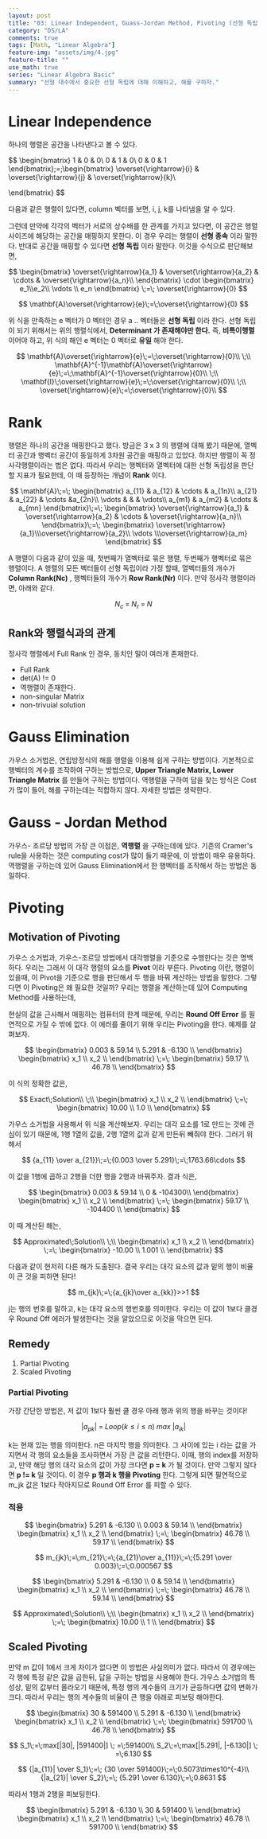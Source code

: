 ```yaml
---
layout: post
title: "03: Linear Independent, Guass-Jordan Method, Pivoting (선형 독립, 가우스-조르당 방법, 피보팅)"
category: "DS/LA"
comments: true
tags: [Math, "Linear Algebra"]
feature-img: "assets/img/4.jpg"
feature-title: ""
use_math: true
series: "Linear Algebra Basic"
summary: "선형 대수에서 중요한 선형 독립에 대해 이해하고, 해를 구하자."
---
```


# Linear Independence

하나의 행렬은 공간을 나타낸다고 볼 수 있다.

$$
\begin{bmatrix}
1 & 0 & 0\\
0 & 1 & 0\\
0 & 0 & 1
\end{bmatrix}\;=\;\begin{bmatrix}
\overset{\rightarrow}{i} & \overset{\rightarrow}{j} & \overset{\rightarrow}{k}\\

\end{bmatrix}
$$

다음과 같은 행렬이 있다면, column 벡터를 보면, i, j, k를 나타냄을 알 수 있다.

그런데 만약에 각각의 벡터가 서로의 상수배를 한 관계를 가지고 있다면, 이 공간은 행렬 사이즈에 해당하는 공간을 매핑하지 못한다. 이 경우 우리는 행렬이 **선형 종속** 이라 말한다. 반대로 공간을 매핑할 수 있다면 **선형 독립** 이라 말한다. 이것을 수식으로 판단해보면,

$$
\begin{bmatrix}
\overset{\rightarrow}{a_1} & \overset{\rightarrow}{a_2} & \cdots & \overset{\rightarrow}{a_n}\\
\end{bmatrix} \cdot
\begin{bmatrix}
e_1\\e_2\\ \vdots \\ e_n
\end{bmatrix}
\;=\;
\overset{\rightarrow}{0}
$$

$$
\mathbf{A}\overset{\rightarrow}{e}\;=\;\overset{\rightarrow}{0}
$$

위 식을 만족하는 e 벡터가 0 벡터인 경우 a .. 벡터들은 **선형 독립** 이라 한다. 선형 독립이 되기 위해서는 위의 행렬식에서, **Determinant 가 존재해야만 한다.** 즉, **비특이행렬** 이어야 하고, 위 식의 해인 e 벡터는 0 벡터로 **유일** 해야 한다.

$$
\mathbf{A}\overset{\rightarrow}{e}\;=\;\overset{\rightarrow}{0}\\
\;\\
\mathbf{A}^{-1}\mathbf{A}\overset{\rightarrow}{e}\;=\;\mathbf{A}^{-1}\overset{\rightarrow}{0}\\
\;\\
\mathbf{I}\;\overset{\rightarrow}{e}\;=\;\overset{\rightarrow}{0}\\
\;\\
\overset{\rightarrow}{e}\;=\;\overset{\rightarrow}{0}\\
$$

# Rank

행렬은 하나의 공간을 매핑한다고 했다. 방금은 3 x 3 의 행렬에 대해 봤기 때문에, 열벡터 공간과 행벡터 공간이 동일하게 3차원 공간을 매핑하고 있었다. 하지만 행렬이 꼭 정사각행렬이라는 법은 없다. 따라서 우리는 행벡터와 열벡터에 대한 선형 독립성을 판단할 지표가 필요한데, 이 때 등장하는 개념이 **Rank** 이다.

$$
\mathbf{A}\;=\;
\begin{bmatrix}
a_{11} & a_{12} & \cdots & a_{1n}\\
a_{21} & a_{22} & \cdots &a_{2n}\\
\vdots & & & \vdots\\
a_{m1} & a_{m2} & \cdots & a_{mn}
\end{bmatrix}\;=\;
\begin{bmatrix}
\overset{\rightarrow}{a_1} & \overset{\rightarrow}{a_2} & \cdots & \overset{\rightarrow}{a_n}\\
\end{bmatrix}\;=\;
\begin{bmatrix}
\overset{\rightarrow}{a_1}\\\overset{\rightarrow}{a_2}\\ \vdots \\\overset{\rightarrow}{a_m}
\end{bmatrix}
$$

A 행렬이 다음과 같이 있을 때, 첫번째가 열벡터로 묶은 행렬, 두번째가 행벡터로 묶은 행렬이다. A 행렬의 모든 벡터들이 선형 독립이라 가정 할때, 열벡터들의 개수가 **Column Rank(Nc)** , 행벡터들의 개수가 **Row Rank(Nr)** 이다. 만약 정사각 행렬이라면, 아래와 같다.

$$
N_c\;=\;N_r\;=\;N
$$

## Rank와 행렬식과의 관계

정사각 행렬에서 Full Rank 인 경우, 동치인 말이 여러개 존재한다.

- Full Rank
- det(A) != 0
- 역행렬이 존재한다.
- non-singular Matrix
- non-trivuial solution

# Gauss Elimination

가우스 소거법은, 연립방정식의 해를 행렬을 이용해 쉽게 구하는 방법이다. 기본적으로 행벡터의 계수를 조작하여 구하는 방법으로, **Upper Triangle Matrix, Lower Triangle Matrix** 를 만들어 구하는 방법이다. 역행렬을 구하여 답을 찾는 방식은 Cost가 많이 들어, 해를 구하는데는 적합하지 않다. 자세한 방법은 생략한다.

# Gauss - Jordan Method

가우스- 조르당 방법의 가장 큰 이점은, **역행렬** 을 구하는데에 있다. 기존의 Cramer's rule을 사용하는 것은 computing cost가 많이 들기 때문에, 이 방법이 매우 유용하다. 역행렬을 구하는데 있어 Gauss Elimination에서 한 행벡터를 조작해서 하는 방법은 동일하다.

# Pivoting

## Motivation of Pivoting

가우스 소거법과, 가우스-조르당 방법에서 대각행렬을 기준으로 수행한다는 것은 명백하다. 우리는 그래서 이 대각 행렬의 요소를 **Pivot** 이라 부른다. Pivoting 이란, 행렬이 있을때, 이 Pivot을 기준으로 행을 판단해서 두 행을 바꿔 계산하는 방법을 말한다. 그렇다면 이 Pivoting은 왜 필요한 것일까? 우리는 행렬을 계산하는데 있어 Computing Method를 사용하는데,

현실의 값을 근사해서 매핑하는 컴퓨터의 한계 때문에, 우리는 **Round Off Error** 를 필연적으로 가질 수 밖에 없다. 이 에러를 줄이기 위해 우리는 Pivoting을 한다. 예제를 살펴보자.

$$
\begin{bmatrix}
0.003 & 59.14 \\
5.291 & -6.130 \\
\end{bmatrix}
\begin{bmatrix}
x_1 \\
x_2 \\
\end{bmatrix}
\;=\;
\begin{bmatrix}
59.17 \\
46.78 \\
\end{bmatrix}
$$

이 식의 정확한 값은,

$$
Exact\;Solution\\
\;\\
\begin{bmatrix}
x_1 \\
x_2 \\
\end{bmatrix}
\;=\;
\begin{bmatrix}
10.00 \\
1.0 \\
\end{bmatrix}
$$

가우스 소거법을 사용해서 위 식을 계산해보자. 우리는 대각 요소를 1로 만드는 것에 관심이 있기 때문에, 1행 1열의 값을, 2행 1열의 값과 같게 만든뒤 빼줘야 한다. 그러기 위해서

$$
{a_{11} \over a_{21}}\;=\;{0.003 \over 5.291}\;=\;1763.66\cdots
$$

이 값을 1행에 곱하고 2행을 더한 행을 2행과 바꿔주자. 결과 식은,

$$
\begin{bmatrix}
0.003 & 59.14 \\
0 & -104300\\
\end{bmatrix}
\begin{bmatrix}
x_1 \\
x_2 \\
\end{bmatrix}
\;=\;
\begin{bmatrix}
59.17 \\
-104400 \\
\end{bmatrix}
$$

이 때 계산된 해는,

$$
Approximated\;Solution\\
\;\\
\begin{bmatrix}
x_1 \\
x_2 \\
\end{bmatrix}
\;=\;
\begin{bmatrix}
-10.00 \\
1.001 \\
\end{bmatrix}
$$

다음과 같이 현저히 다른 해가 도출된다. 결국 우리는 대각 요소의 값과 밑의 행이 비율이 큰 것을 피하면 된다!

$$
m_{jk}\;=\;{a_{jk}\over a_{kk}}>>1
$$

j는 행의 번호를 말하고, k는 대각 요소의 행번호를 의미한다. 우리는 이 값이 1보다 클경우 Round Off 에러가 발생한다는 것을 알았으므로 이것을 막으면 된다.

## Remedy

1. Partial Pivoting
2. Scaled Pivoting

### Partial Pivoting

가장 간단한 방법은, 저 값이 1보다 훨씬 클 경우 아래 행과 위의 행을 바꾸는 것이다!

$$
|a_{pk}|\;=\;Loop(k \le i \le n)\;max \;|a_{ik}|
$$

k는 현재 있는 행을 의미한다. n은 마지막 행을 의미한다. 그 사이에 있는 i 라는 값을 가지면서 각 행의 요소들을 조사하면서 가장 큰 값을 리턴한다. 이때, 행의 index를 저장하고, 만약 해당 행의 대각 요소의 값이 가장 크다면 **p = k** 가 될 것이다. 만약 그렇지 않다면 **p != k** 일 것이다. 이 경우 **p 행과 k 행을 Pivoting** 한다. 그렇게 되면 필연적으로 m_jk 값은 1보다 작아지므로 Round Off Error 를 피할 수 있다.

### 적용

$$
\begin{bmatrix}
5.291 & -6.130 \\
0.003 & 59.14 \\
\end{bmatrix}
\begin{bmatrix}
x_1 \\
x_2 \\
\end{bmatrix}
\;=\;
\begin{bmatrix}
46.78 \\
59.17 \\
\end{bmatrix}
$$

$$
m_{jk}\;=\;m_{21}\;=\;{a_{21}\over a_{11}}\;=\;{5.291 \over 0.003}\;=\;0.000567
$$

$$
\begin{bmatrix}
5.291 & -6.130 \\
0 & 59.14 \\
\end{bmatrix}
\begin{bmatrix}
x_1 \\
x_2 \\
\end{bmatrix}
\;=\;
\begin{bmatrix}
46.78 \\
59.14 \\
\end{bmatrix}
$$

$$
Approximated\;Solution\\
\;\\
\begin{bmatrix}
x_1 \\
x_2 \\
\end{bmatrix}
\;=\;
\begin{bmatrix}
10.00 \\
1 \\
\end{bmatrix}
$$

## Scaled Pivoting

만약 m 값이 1에서 크게 차이가 없다면 이 방법은 사실의미가 없다. 따라서 이 경우에는 각 행에 특정 같은 값을 곱한뒤, 답을 구하는 방법을 사용해야 한다. 가우스 소거법의 특성상, 밑의 값부터 올라오기 때문에, 특정 행의 계수들의 크기가 균등하다면 값의 변화가 크다. 따라서 우리는 행의 계수들의 비율이 큰 행을 아래로 피보팅 해야한다.

$$
\begin{bmatrix}
30 & 591400 \\
5.291 & -6.130 \\
\end{bmatrix}
\begin{bmatrix}
x_1 \\
x_2 \\
\end{bmatrix}
\;=\;
\begin{bmatrix}
591700 \\
46.78 \\
\end{bmatrix}
$$

$$
S_1\;=\;max[|30|, |591400|] \; =\;591400\\
S_2\;=\;max[|5.291|, |-6.130|] \; =\;6.130
$$

$$
{|a_{11}| \over S_1}\;=\; {30 \over 591400}\;=\;0.5073\times10^{-4}\\
{|a_{21}| \over S_2}\;=\; {5.291 \over 6.130}\;=\;0.8631
$$

따라서 1행과 2행을 피보팅한다.

$$
\begin{bmatrix}
5.291 & -6.130 \\
30 & 591400 \\
\end{bmatrix}
\begin{bmatrix}
x_1 \\
x_2 \\
\end{bmatrix}
\;=\;
\begin{bmatrix}
46.78 \\
591700 \\
\end{bmatrix}
$$
